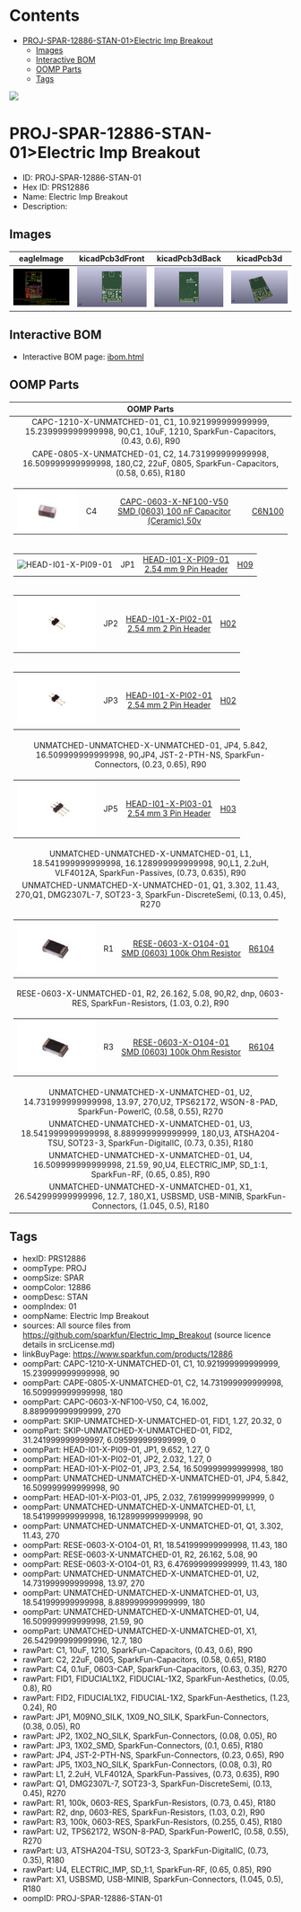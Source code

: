 



Contents
========

* [PROJ-SPAR-12886-STAN-01>Electric Imp Breakout](#proj-spar-12886-stan-01electric-imp-breakout)
	* [Images](#images)
	* [Interactive BOM](#interactive-bom)
	* [OOMP Parts](#oomp-parts)
	* [Tags](#tags)
  
![][im]
# PROJ-SPAR-12886-STAN-01>Electric Imp Breakout

- ID: PROJ-SPAR-12886-STAN-01
- Hex ID: PRS12886
- Name: Electric Imp Breakout
- Description: 

## Images
  
  

|eagleImage|kicadPcb3dFront|kicadPcb3dBack|kicadPcb3d|
| :---: | :---: | :---: | :---: |
|[![eagleImage](eagleImage_140.png)](eagleImage_600.png)|[![kicadPcb3dFront](kicadPcb3dFront_140.png)](kicadPcb3dFront_600.png)|[![kicadPcb3dBack](kicadPcb3dBack_140.png)](kicadPcb3dBack_600.png)|[![kicadPcb3d](kicadPcb3d_140.png)](kicadPcb3d_600.png)|

## Interactive BOM

- Interactive BOM page: [ibom.html](kicad/bom/ibom.html)

## OOMP Parts
  

|OOMP Parts|
| :---: |
|CAPC-1210-X-UNMATCHED-01, C1, 10.921999999999999, 15.239999999999998, 90,C1, 10uF, 1210, SparkFun-Capacitors, (0.43, 0.6), R90|
|CAPE-0805-X-UNMATCHED-01, C2, 14.731999999999998, 16.509999999999998, 180,C2, 22uF, 0805, SparkFun-Capacitors, (0.58, 0.65), R180|
|<table><tr><td>![CAPC-0603-X-NF100-V50](https://raw.githubusercontent.com/oomlout/oomlout_OOMP_parts/main/CAPC-0603-X-NF100-V50/image_140.jpg)</td><td> C4</td><td>[CAPC-0603-X-NF100-V50<br>SMD (0603) 100 nF Capacitor (Ceramic) 50v](https://github.com/oomlout/oomlout_OOMP_parts/tree/main/CAPC-0603-X-NF100-V50/)</td><td>[C6N100](https://github.com/oomlout/oomlout_OOMP_parts/tree/main/CAPC-0603-X-NF100-V50/)</td></tr></table>|
|<table><tr><td>![HEAD-I01-X-PI09-01](https://raw.githubusercontent.com/oomlout/oomlout_OOMP_parts/main/HEAD-I01-X-PI09-01/image_140.jpg)</td><td> JP1</td><td>[HEAD-I01-X-PI09-01<br>2.54 mm 9 Pin Header](https://github.com/oomlout/oomlout_OOMP_parts/tree/main/HEAD-I01-X-PI09-01/)</td><td>[H09](https://github.com/oomlout/oomlout_OOMP_parts/tree/main/HEAD-I01-X-PI09-01/)</td></tr></table>|
|<table><tr><td>![HEAD-I01-X-PI02-01](https://raw.githubusercontent.com/oomlout/oomlout_OOMP_parts/main/HEAD-I01-X-PI02-01/image_140.jpg)</td><td> JP2</td><td>[HEAD-I01-X-PI02-01<br>2.54 mm 2 Pin Header](https://github.com/oomlout/oomlout_OOMP_parts/tree/main/HEAD-I01-X-PI02-01/)</td><td>[H02](https://github.com/oomlout/oomlout_OOMP_parts/tree/main/HEAD-I01-X-PI02-01/)</td></tr></table>|
|<table><tr><td>![HEAD-I01-X-PI02-01](https://raw.githubusercontent.com/oomlout/oomlout_OOMP_parts/main/HEAD-I01-X-PI02-01/image_140.jpg)</td><td> JP3</td><td>[HEAD-I01-X-PI02-01<br>2.54 mm 2 Pin Header](https://github.com/oomlout/oomlout_OOMP_parts/tree/main/HEAD-I01-X-PI02-01/)</td><td>[H02](https://github.com/oomlout/oomlout_OOMP_parts/tree/main/HEAD-I01-X-PI02-01/)</td></tr></table>|
|UNMATCHED-UNMATCHED-X-UNMATCHED-01, JP4, 5.842, 16.509999999999998, 90,JP4, JST-2-PTH-NS, SparkFun-Connectors, (0.23, 0.65), R90|
|<table><tr><td>![HEAD-I01-X-PI03-01](https://raw.githubusercontent.com/oomlout/oomlout_OOMP_parts/main/HEAD-I01-X-PI03-01/image_140.jpg)</td><td> JP5</td><td>[HEAD-I01-X-PI03-01<br>2.54 mm 3 Pin Header](https://github.com/oomlout/oomlout_OOMP_parts/tree/main/HEAD-I01-X-PI03-01/)</td><td>[H03](https://github.com/oomlout/oomlout_OOMP_parts/tree/main/HEAD-I01-X-PI03-01/)</td></tr></table>|
|UNMATCHED-UNMATCHED-X-UNMATCHED-01, L1, 18.541999999999998, 16.128999999999998, 90,L1, 2.2uH, VLF4012A, SparkFun-Passives, (0.73, 0.635), R90|
|UNMATCHED-UNMATCHED-X-UNMATCHED-01, Q1, 3.302, 11.43, 270,Q1, DMG2307L-7, SOT23-3, SparkFun-DiscreteSemi, (0.13, 0.45), R270|
|<table><tr><td>![RESE-0603-X-O104-01](https://raw.githubusercontent.com/oomlout/oomlout_OOMP_parts/main/RESE-0603-X-O104-01/image_140.jpg)</td><td> R1</td><td>[RESE-0603-X-O104-01<br>SMD (0603) 100k Ohm Resistor](https://github.com/oomlout/oomlout_OOMP_parts/tree/main/RESE-0603-X-O104-01/)</td><td>[R6104](https://github.com/oomlout/oomlout_OOMP_parts/tree/main/RESE-0603-X-O104-01/)</td></tr></table>|
|RESE-0603-X-UNMATCHED-01, R2, 26.162, 5.08, 90,R2, dnp, 0603-RES, SparkFun-Resistors, (1.03, 0.2), R90|
|<table><tr><td>![RESE-0603-X-O104-01](https://raw.githubusercontent.com/oomlout/oomlout_OOMP_parts/main/RESE-0603-X-O104-01/image_140.jpg)</td><td> R3</td><td>[RESE-0603-X-O104-01<br>SMD (0603) 100k Ohm Resistor](https://github.com/oomlout/oomlout_OOMP_parts/tree/main/RESE-0603-X-O104-01/)</td><td>[R6104](https://github.com/oomlout/oomlout_OOMP_parts/tree/main/RESE-0603-X-O104-01/)</td></tr></table>|
|UNMATCHED-UNMATCHED-X-UNMATCHED-01, U2, 14.731999999999998, 13.97, 270,U2, TPS62172, WSON-8-PAD, SparkFun-PowerIC, (0.58, 0.55), R270|
|UNMATCHED-UNMATCHED-X-UNMATCHED-01, U3, 18.541999999999998, 8.889999999999999, 180,U3, ATSHA204-TSU, SOT23-3, SparkFun-DigitalIC, (0.73, 0.35), R180|
|UNMATCHED-UNMATCHED-X-UNMATCHED-01, U4, 16.509999999999998, 21.59, 90,U4, ELECTRIC_IMP, SD_1:1, SparkFun-RF, (0.65, 0.85), R90|
|UNMATCHED-UNMATCHED-X-UNMATCHED-01, X1, 26.542999999999996, 12.7, 180,X1, USBSMD, USB-MINIB, SparkFun-Connectors, (1.045, 0.5), R180|

## Tags

- hexID: PRS12886
- oompType: PROJ
- oompSize: SPAR
- oompColor: 12886
- oompDesc: STAN
- oompIndex: 01
- oompName: Electric Imp Breakout
- sources: All source files from https://github.com/sparkfun/Electric_Imp_Breakout (source licence details in srcLicense.md)
- linkBuyPage: https://www.sparkfun.com/products/12886
- oompPart: CAPC-1210-X-UNMATCHED-01, C1, 10.921999999999999, 15.239999999999998, 90
- oompPart: CAPE-0805-X-UNMATCHED-01, C2, 14.731999999999998, 16.509999999999998, 180
- oompPart: CAPC-0603-X-NF100-V50, C4, 16.002, 8.889999999999999, 270
- oompPart: SKIP-UNMATCHED-X-UNMATCHED-01, FID1, 1.27, 20.32, 0
- oompPart: SKIP-UNMATCHED-X-UNMATCHED-01, FID2, 31.241999999999997, 6.095999999999999, 0
- oompPart: HEAD-I01-X-PI09-01, JP1, 9.652, 1.27, 0
- oompPart: HEAD-I01-X-PI02-01, JP2, 2.032, 1.27, 0
- oompPart: HEAD-I01-X-PI02-01, JP3, 2.54, 16.509999999999998, 180
- oompPart: UNMATCHED-UNMATCHED-X-UNMATCHED-01, JP4, 5.842, 16.509999999999998, 90
- oompPart: HEAD-I01-X-PI03-01, JP5, 2.032, 7.619999999999999, 0
- oompPart: UNMATCHED-UNMATCHED-X-UNMATCHED-01, L1, 18.541999999999998, 16.128999999999998, 90
- oompPart: UNMATCHED-UNMATCHED-X-UNMATCHED-01, Q1, 3.302, 11.43, 270
- oompPart: RESE-0603-X-O104-01, R1, 18.541999999999998, 11.43, 180
- oompPart: RESE-0603-X-UNMATCHED-01, R2, 26.162, 5.08, 90
- oompPart: RESE-0603-X-O104-01, R3, 6.476999999999999, 11.43, 180
- oompPart: UNMATCHED-UNMATCHED-X-UNMATCHED-01, U2, 14.731999999999998, 13.97, 270
- oompPart: UNMATCHED-UNMATCHED-X-UNMATCHED-01, U3, 18.541999999999998, 8.889999999999999, 180
- oompPart: UNMATCHED-UNMATCHED-X-UNMATCHED-01, U4, 16.509999999999998, 21.59, 90
- oompPart: UNMATCHED-UNMATCHED-X-UNMATCHED-01, X1, 26.542999999999996, 12.7, 180
- rawPart: C1, 10uF, 1210, SparkFun-Capacitors, (0.43, 0.6), R90
- rawPart: C2, 22uF, 0805, SparkFun-Capacitors, (0.58, 0.65), R180
- rawPart: C4, 0.1uF, 0603-CAP, SparkFun-Capacitors, (0.63, 0.35), R270
- rawPart: FID1, FIDUCIAL1X2, FIDUCIAL-1X2, SparkFun-Aesthetics, (0.05, 0.8), R0
- rawPart: FID2, FIDUCIAL1X2, FIDUCIAL-1X2, SparkFun-Aesthetics, (1.23, 0.24), R0
- rawPart: JP1, M09NO_SILK, 1X09_NO_SILK, SparkFun-Connectors, (0.38, 0.05), R0
- rawPart: JP2, 1X02_NO_SILK, SparkFun-Connectors, (0.08, 0.05), R0
- rawPart: JP3, 1X02_SMD, SparkFun-Connectors, (0.1, 0.65), R180
- rawPart: JP4, JST-2-PTH-NS, SparkFun-Connectors, (0.23, 0.65), R90
- rawPart: JP5, 1X03_NO_SILK, SparkFun-Connectors, (0.08, 0.3), R0
- rawPart: L1, 2.2uH, VLF4012A, SparkFun-Passives, (0.73, 0.635), R90
- rawPart: Q1, DMG2307L-7, SOT23-3, SparkFun-DiscreteSemi, (0.13, 0.45), R270
- rawPart: R1, 100k, 0603-RES, SparkFun-Resistors, (0.73, 0.45), R180
- rawPart: R2, dnp, 0603-RES, SparkFun-Resistors, (1.03, 0.2), R90
- rawPart: R3, 100k, 0603-RES, SparkFun-Resistors, (0.255, 0.45), R180
- rawPart: U2, TPS62172, WSON-8-PAD, SparkFun-PowerIC, (0.58, 0.55), R270
- rawPart: U3, ATSHA204-TSU, SOT23-3, SparkFun-DigitalIC, (0.73, 0.35), R180
- rawPart: U4, ELECTRIC_IMP, SD_1:1, SparkFun-RF, (0.65, 0.85), R90
- rawPart: X1, USBSMD, USB-MINIB, SparkFun-Connectors, (1.045, 0.5), R180
- oompID: PROJ-SPAR-12886-STAN-01



[im]: kicadPcb3d_450.png

